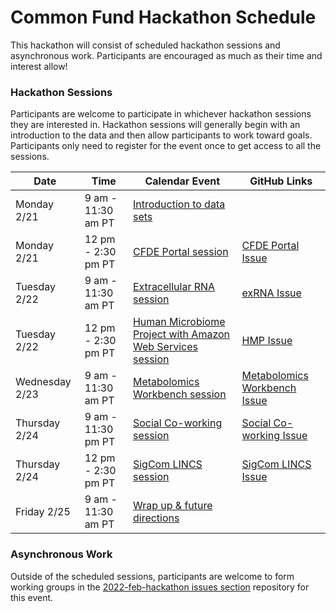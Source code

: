 # Common Fund Hackathon Schedule


This hackathon will consist of scheduled hackathon sessions and asynchronous work. Participants are encouraged as much as their time and interest allow!

### Hackathon Sessions
Participants are welcome to participate in whichever hackathon sessions they are interested in. Hackathon sessions will generally begin with an introduction to the data and then allow participants to work toward goals. Participants only need to register for the event once to get access to all the sessions.

| Date | Time | Calendar Event | GitHub Links | 
| --- | --- | --- | --- |
| Monday 2/21 |  9 am - 11:30 am PT | [Introduction to data sets](https://www.nih-cfde.org/events/common-fund-february-hackathon-introduction-to-data-sets/) | |
| Monday 2/21 |  12 pm - 2:30 pm PT | [CFDE Portal session](https://www.nih-cfde.org/events/common-fund-february-hackathon-cfde-portal-demo/) | [CFDE Portal Issue](https://github.com/nih-cfde/2022-feb-hackathon/issues/8) |
| Tuesday 2/22 | 9 am - 11:30 am PT | [Extracellular RNA session](https://www.nih-cfde.org/events/common-fund-february-hackathon-exrna-session/) | [exRNA Issue](https://github.com/nih-cfde/2022-feb-hackathon/issues/2) |
| Tuesday 2/22 | 12 pm - 2:30 pm PT | [Human Microbiome Project with Amazon Web Services session](https://www.nih-cfde.org/events/common-fund-february-hackathon-hmp-session/) | [HMP Issue](https://github.com/nih-cfde/2022-feb-hackathon/issues/13) |
| Wednesday 2/23 | 9 am - 11:30 am PT | [Metabolomics Workbench session](https://www.nih-cfde.org/events/common-fund-february-hackathon-metabolomics-workbench-session/) | [Metabolomics Workbench Issue](https://github.com/nih-cfde/2022-feb-hackathon/issues/3) |
| Thursday 2/24 | 9 am - 11:30 pm PT | [Social Co-working session](https://www.nih-cfde.org/events/common-fund-february-hackathon-social-co-working-session/) | [Social Co-working Issue](https://github.com/nih-cfde/2022-feb-hackathon/issues/14) |
| Thursday 2/24 | 12 pm - 2:30 pm PT | [SigCom LINCS session](https://www.nih-cfde.org/events/common-fund-february-hackathon-sigcom-lincs-session/) | [SigCom LINCS Issue](https://github.com/nih-cfde/2022-feb-hackathon/issues/4) |
| Friday 2/25 | 9 am - 11:30 am PT | [Wrap up & future directions](https://www.nih-cfde.org/events/common-fund-february-hackathon-wrap-up-future-directions/) | |

### Asynchronous Work

Outside of the scheduled sessions, participants are welcome to form working groups in the [2022-feb-hackathon issues section](https://github.com/nih-cfde/2022-feb-hackathon/issues) repository for this event.
